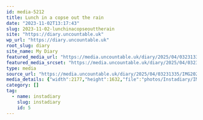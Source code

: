 ```yaml
---
id: media-5212
title: Lunch in a copse out the rain
date: "2023-11-02T13:17:43"
slug: 2023-11-02-lunchinacopseouttherain
site: "https://diary.uncountable.uk"
wp_url: "https://diary.uncountable.uk"
root_slug: diary
site_name: My Diary
featured_media_url: "https://media.uncountable.uk/diary/2025/04/03231335/IMG20231102131743.webp"
featured_media_srcset: "https://media.uncountable.uk/diary/2025/04/03231335/IMG20231102131743-300x225.webp 300w, https://media.uncountable.uk/diary/2025/04/03231335/IMG20231102131743-1024x768.webp 1024w, https://media.uncountable.uk/diary/2025/04/03231335/IMG20231102131743-150x150.webp 150w, https://media.uncountable.uk/diary/2025/04/03231335/IMG20231102131743-640x480.webp 640w, https://media.uncountable.uk/diary/2025/04/03231335/IMG20231102131743.webp 2177w"
type: media
source_url: "https://media.uncountable.uk/diary/2025/04/03231335/IMG20231102131743.webp"
media_details: {"width":2177,"height":1632,"file":"photos/Instadiary/IMG20231102131743.webp","filesize":175744,"sizes":{"medium":{"file":"IMG20231102131743-300x225.webp","width":300,"height":225,"filesize":27108,"mime_type":"image/webp","source_url":"https://media.uncountable.uk/diary/2025/04/03231335/IMG20231102131743-300x225.webp"},"large":{"file":"IMG20231102131743-1024x768.webp","width":1024,"height":768,"filesize":145484,"mime_type":"image/webp","source_url":"https://media.uncountable.uk/diary/2025/04/03231335/IMG20231102131743-1024x768.webp"},"thumbnail":{"file":"IMG20231102131743-150x150.webp","width":150,"height":150,"filesize":10166,"mime_type":"image/webp","source_url":"https://media.uncountable.uk/diary/2025/04/03231335/IMG20231102131743-150x150.webp"},"mobwidth":{"file":"IMG20231102131743-640x480.webp","width":640,"height":480,"filesize":81810,"mime_type":"image/webp","source_url":"https://media.uncountable.uk/diary/2025/04/03231335/IMG20231102131743-640x480.webp"},"full":{"file":"IMG20231102131743.webp","width":2177,"height":1632,"mime_type":"image/webp","source_url":"https://media.uncountable.uk/diary/2025/04/03231335/IMG20231102131743.webp"}},"image_meta":{"aperture":"0","credit":"","camera":"","caption":"","created_timestamp":"0","copyright":"","focal_length":"0","iso":"0","shutter_speed":"0","title":"","orientation":"0","keywords":[]}}
category: []
tag:
  - name: instadiary
    slug: instadiary
    id: 5
---
```


